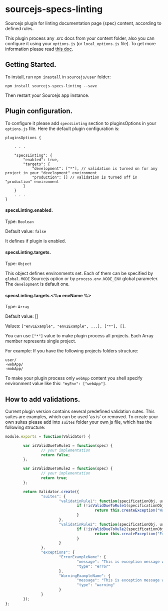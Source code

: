 sourcejs-specs-linting
======================

Sourcejs plugin for linting documentation page (spec) content, according to defined rules.

This plugin process any .src docs from your content folder, also you can configure it using your `options.js` (or `local_options.js` file). To get more information please read [this doc](http://sourcejs.com/docs/base/#4!).

## Getting Started.

To install, run `npm inastall` in `sourcejs/user` folder:

```
npm install sourcejs-specs-linting --save
```

Then restart your Sourcejs app instance.


## Plugin configuration.

To configure it please add `specsLinting` section to pluginsOptions in your `options.js` file. 
Here the default plugin configuration is:

```
pluginsOptions {
    
    . . .
    
    "specsLinting": {
        "enabled": true,
        "targets": {
            "development": ["*"], // validation is turned on for any project in your "development" environment
            "production": [] // validation is turned off in "production" environment
        }
    }
    . . .
}
```

#### specsLinting.enabled.

Type: `Boolean`

Default value: `false`

It defines if plugin is enabled.

#### specsLinting.targets.

Type: `Object`

This object defines environments set. Each of them can be specified by `global.MODE` Sourcejs option or by `process.env.NODE_ENV` global parameter. The `development` is default one.

#### specsLinting.targets.<%= envName %>

Type: `Array`

Default value: []

Values: `["env1Example", "env2Example", ...], ["*"], []`.

You can use `["*"]` value to make plugin process all projects.
Each Array member represents single project.

For example:
If you have the following projects folders structure:

```
user/
-webApp/
-mobApp/
```

To make your plugin process only `webApp` content you shell specify environment value like this: `"myEnv": ["webApp"]`.


## How to add validations.

Current plugin version contains several predefined validation sutes. This suites are examples, which can be used 'as is' or removed.
To create your own suites please add into `suites` folder your own js file, which has the following structure:

```javascript
module.exports = function(Validator) {

        var isValidDueToRule1 = function(spec) {
                // your implementation
                return false;
        };

        var isValidDueToRule2 = function(spec) {
                // your implementation
                return true;
        };

        return Validator.create({
                "suites": {
                        "validatinRule1": function(specificationObj, urlToSpecification) {
                                if (!isValidDueToRule1(specificationObj)) {
                                        return this.createException("WarningExampleName", [specificationObj.info.title, "parameter2"]);
                                }
                        },
                        "validatinRule2": function(specificationObj, urlToSpecification) {
                                if (!isValidDueToRule2(specificationObj)) {
                                        return this.createException("ErrorExampleName", [specificationObj.info.title]);
                                }
                        }
                },
                "exceptions": {
                        "ErrorExampleName": {
                                "message": "This is exception message with parameter {0}",
                                "type": "error"
                        },
                        "WarningExampleName": {
                                "message": "This is exception message with parameter {0} and {1}",
                                "type": "warning"
                        }
                }
        });
};
```
